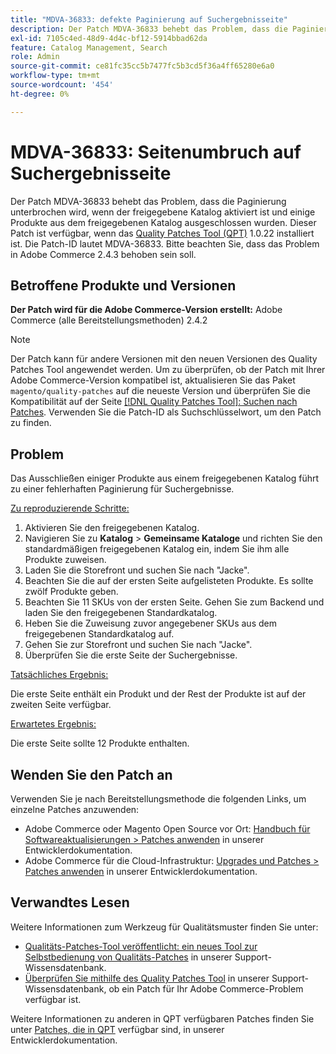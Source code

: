 ```yaml
---
title: "MDVA-36833: defekte Paginierung auf Suchergebnisseite"
description: Der Patch MDVA-36833 behebt das Problem, dass die Paginierung unterbrochen wird, wenn der freigegebene Katalog aktiviert ist und einige Produkte aus dem freigegebenen Katalog ausgeschlossen wurden. Dieser Patch ist verfügbar, wenn das [Quality Patches Tool (QPT)](/help/announcements/adobe-commerce-announcements/magento-quality-patches-released-new-tool-to-self-serve-quality-patches.md) 1.0.22 installiert ist. Die Patch-ID lautet MDVA-36833. Bitte beachten Sie, dass das Problem in Adobe Commerce 2.4.3 behoben sein soll.
exl-id: 7105c4ed-48d9-4d4c-bf12-5914bbad62da
feature: Catalog Management, Search
role: Admin
source-git-commit: ce81fc35cc5b7477fc5b3cd5f36a4ff65280e6a0
workflow-type: tm+mt
source-wordcount: '454'
ht-degree: 0%

---
```


# MDVA-36833: Seitenumbruch auf Suchergebnisseite

Der Patch MDVA-36833 behebt das Problem, dass die Paginierung unterbrochen wird, wenn der freigegebene Katalog aktiviert ist und einige Produkte aus dem freigegebenen Katalog ausgeschlossen wurden. Dieser Patch ist verfügbar, wenn das [Quality Patches Tool (QPT)](/help/announcements/adobe-commerce-announcements/magento-quality-patches-released-new-tool-to-self-serve-quality-patches.md) 1.0.22 installiert ist. Die Patch-ID lautet MDVA-36833. Bitte beachten Sie, dass das Problem in Adobe Commerce 2.4.3 behoben sein soll.

## Betroffene Produkte und Versionen

**Der Patch wird für die Adobe Commerce-Version erstellt:** Adobe Commerce (alle Bereitstellungsmethoden) 2.4.2

>[!NOTE]
>
>Der Patch kann für andere Versionen mit den neuen Versionen des Quality Patches Tool angewendet werden. Um zu überprüfen, ob der Patch mit Ihrer Adobe Commerce-Version kompatibel ist, aktualisieren Sie das Paket `magento/quality-patches` auf die neueste Version und überprüfen Sie die Kompatibilität auf der Seite [[!DNL Quality Patches Tool]: Suchen nach Patches](https://devdocs.magento.com/quality-patches/tool.html#patch-grid). Verwenden Sie die Patch-ID als Suchschlüsselwort, um den Patch zu finden.

## Problem

Das Ausschließen einiger Produkte aus einem freigegebenen Katalog führt zu einer fehlerhaften Paginierung für Suchergebnisse.

<u>Zu reproduzierende Schritte:</u>

1. Aktivieren Sie den freigegebenen Katalog.
1. Navigieren Sie zu **Katalog** > **Gemeinsame Kataloge** und richten Sie den standardmäßigen freigegebenen Katalog ein, indem Sie ihm alle Produkte zuweisen.
1. Laden Sie die Storefront und suchen Sie nach &quot;Jacke&quot;.
1. Beachten Sie die auf der ersten Seite aufgelisteten Produkte. Es sollte zwölf Produkte geben.
1. Beachten Sie 11 SKUs von der ersten Seite. Gehen Sie zum Backend und laden Sie den freigegebenen Standardkatalog.
1. Heben Sie die Zuweisung zuvor angegebener SKUs aus dem freigegebenen Standardkatalog auf.
1. Gehen Sie zur Storefront und suchen Sie nach &quot;Jacke&quot;.
1. Überprüfen Sie die erste Seite der Suchergebnisse.

<u>Tatsächliches Ergebnis:</u>

Die erste Seite enthält ein Produkt und der Rest der Produkte ist auf der zweiten Seite verfügbar.

<u>Erwartetes Ergebnis:</u>

Die erste Seite sollte 12 Produkte enthalten.

## Wenden Sie den Patch an

Verwenden Sie je nach Bereitstellungsmethode die folgenden Links, um einzelne Patches anzuwenden:

* Adobe Commerce oder Magento Open Source vor Ort: [Handbuch für Softwareaktualisierungen > Patches anwenden](https://devdocs.magento.com/guides/v2.4/comp-mgr/patching/mqp.html) in unserer Entwicklerdokumentation.
* Adobe Commerce für die Cloud-Infrastruktur: [Upgrades und Patches > Patches anwenden](https://devdocs.magento.com/cloud/project/project-patch.html) in unserer Entwicklerdokumentation.


## Verwandtes Lesen

Weitere Informationen zum Werkzeug für Qualitätsmuster finden Sie unter:

* [Qualitäts-Patches-Tool veröffentlicht: ein neues Tool zur Selbstbedienung von Qualitäts-Patches](/help/announcements/adobe-commerce-announcements/magento-quality-patches-released-new-tool-to-self-serve-quality-patches.md) in unserer Support-Wissensdatenbank.
* [Überprüfen Sie mithilfe des Quality Patches Tool](/help/support-tools/patches-available-in-qpt-tool/check-patch-for-magento-issue-with-magento-quality-patches.md) in unserer Support-Wissensdatenbank, ob ein Patch für Ihr Adobe Commerce-Problem verfügbar ist.

Weitere Informationen zu anderen in QPT verfügbaren Patches finden Sie unter [Patches, die in QPT](https://devdocs.magento.com/quality-patches/tool.html#patch-grid) verfügbar sind, in unserer Entwicklerdokumentation.
